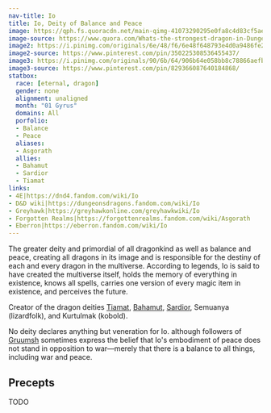 ```yaml
---
nav-title: Io
title: Io, Deity of Balance and Peace
image: https://qph.fs.quoracdn.net/main-qimg-41073290295e0fa8c4d83cf5ae02b684
image-source: https://www.quora.com/Whats-the-strongest-dragon-in-Dungeons-Dragons
image2: https://i.pinimg.com/originals/6e/48/f6/6e48f648793e4d0a9486fe25fc8efa09.jpg
image2-source: https://www.pinterest.com/pin/350225308536455437/
image3: https://i.pinimg.com/originals/90/6b/64/906b64e058bb8c78866aefbce5dc7afb.jpg
image3-source: https://www.pinterest.com/pin/829366087640184868/
statbox:
  race: [eternal, dragon]
  gender: none
  alignment: unaligned
  month: "01 Gyrus"
  domains: All
  porfolio:
  - Balance
  - Peace
  aliases:
  - Asgorath
  allies:
  - Bahamut
  - Sardior
  - Tiamat
links:
- 4E|https://dnd4.fandom.com/wiki/Io
- D&D wiki|https://dungeonsdragons.fandom.com/wiki/Io
- Greyhawk|https://greyhawkonline.com/greyhawkwiki/Io
- Forgotten Realms|https://forgottenrealms.fandom.com/wiki/Asgorath
- Eberron|https://eberron.fandom.com/wiki/Io
---
```


The greater deity and primordial of all dragonkind as well as balance and
peace, creating all dragons in its image and is responsible for the destiny of
each and every dragon in the multiverse. According to legends, Io is said to
have created the multiverse itself, holds the memory of everything in
existence, knows all spells, carries one version of every magic item in
existence, and perceives the future.

Creator of the dragon deities [Tiamat](tiamat), [Bahamut](bahamut),
[Sardior](sardior), Semuanya (lizardfolk), and Kurtulmak (kobold).

No deity declares anything but veneration for Io. although followers of
[Gruumsh](gruumsh) sometimes express the belief that Io's embodiment of peace
does not stand in opposition to war&mdash;merely that there is a balance to all
things, including war and peace.

## Precepts

TODO
